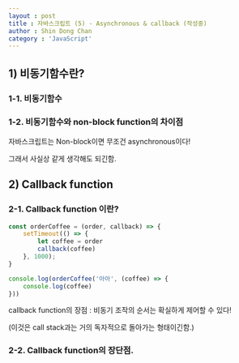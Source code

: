```yaml
---
layout : post
title : 자바스크립트 (5) - Asynchronous & callback (작성중)
author : Shin Dong Chan
category : 'JavaScript'
---
```


## 1) 비동기함수란?



### 1-1. 비동기함수



### 1-2. 비동기함수와  non-block function의 차이점

자바스크립트는 Non-block이면 무조건 asynchronous이다!

그래서 사실상 같게 생각해도 되긴함.



## 2) Callback function



### 2-1. Callback function 이란?

```javascript
const orderCoffee = (order, callback) => {
    setTimeout(() => {
        let coffee = order
        callback(coffee)
    }, 1000);
}

console.log(orderCoffee('아아', (coffee) => {
    console.log(coffee)
}))
```

callback function의 장점 : 비동기 조작의 순서는 확실하게 제어할 수 있다!

(이것은 call stack과는 거의 독자적으로 돌아가는 형태이긴함.)



### 2-2. Callback function의 장단점.